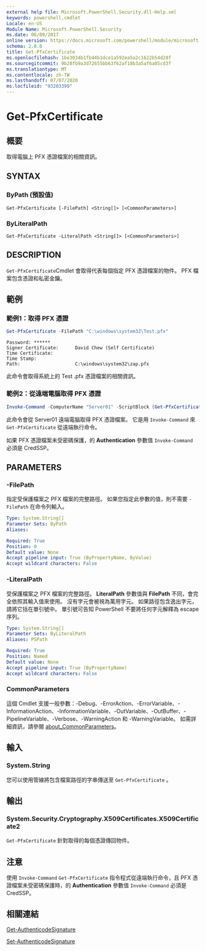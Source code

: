 ```yaml
---
external help file: Microsoft.PowerShell.Security.dll-Help.xml
keywords: powershell,cmdlet
Locale: en-US
Module Name: Microsoft.PowerShell.Security
ms.date: 06/09/2017
online version: https://docs.microsoft.com/powershell/module/microsoft.powershell.security/get-pfxcertificate?view=powershell-5.1&WT.mc_id=ps-gethelp
schema: 2.0.0
title: Get-PfxCertificate
ms.openlocfilehash: 1be3034b1fb44b1dce1a592ea5a2c1622b54d28f
ms.sourcegitcommit: 9b28fb9a3d72655bb63f62af18b3a5af6a05cd3f
ms.translationtype: MT
ms.contentlocale: zh-TW
ms.lasthandoff: 07/07/2020
ms.locfileid: "93203399"
---
```

# Get-PfxCertificate

## 概要
取得電腦上 PFX 憑證檔案的相關資訊。

## SYNTAX

### ByPath (預設值)

```
Get-PfxCertificate [-FilePath] <String[]> [<CommonParameters>]
```

### ByLiteralPath

```
Get-PfxCertificate -LiteralPath <String[]> [<CommonParameters>]
```

## DESCRIPTION

`Get-PfxCertificate`Cmdlet 會取得代表每個指定 PFX 憑證檔案的物件。
PFX 檔案包含憑證和私密金鑰。

## 範例

### 範例1：取得 PFX 憑證

```powershell
Get-PfxCertificate -FilePath "C:\windows\system32\Test.pfx"
```

```output
Password: ******
Signer Certificate:      David Chew (Self Certificate)
Time Certificate:
Time Stamp:
Path:                    C:\windows\system32\zap.pfx
```

此命令會取得系統上的 Test .pfx 憑證檔案的相關資訊。

### 範例2：從遠端電腦取得 PFX 憑證

```powershell
Invoke-Command -ComputerName "Server01" -ScriptBlock {Get-PfxCertificate -FilePath "C:\Text\TestNoPassword.pfx"} -Authentication CredSSP
```

此命令會從 Server01 遠端電腦取得 PFX 憑證檔案。 它是用 `Invoke-Command` 來 `Get-PfxCertificate` 從遠端執行命令。

如果 PFX 憑證檔案未受密碼保護，的 **Authentication** 參數值 `Invoke-Command` 必須是 CredSSP。

## PARAMETERS

### -FilePath

指定受保護檔案之 PFX 檔案的完整路徑。 如果您指定此參數的值，則不需要 `-FilePath` 在命令列輸入。

```yaml
Type: System.String[]
Parameter Sets: ByPath
Aliases:

Required: True
Position: 0
Default value: None
Accept pipeline input: True (ByPropertyName, ByValue)
Accept wildcard characters: False
```

### -LiteralPath

受保護檔案之 PFX 檔案的完整路徑。 **LiteralPath** 參數值與 **FilePath** 不同，會完全依照其輸入值來使用。 沒有字元會被視為萬用字元。 如果路徑包含逸出字元，請將它括在單引號中。 單引號可告知 PowerShell 不要將任何字元解釋為 escape 序列。

```yaml
Type: System.String[]
Parameter Sets: ByLiteralPath
Aliases: PSPath

Required: True
Position: Named
Default value: None
Accept pipeline input: True (ByPropertyName)
Accept wildcard characters: False
```

### CommonParameters

這個 Cmdlet 支援一般參數：-Debug、-ErrorAction、-ErrorVariable、-InformationAction、-InformationVariable、-OutVariable、-OutBuffer、-PipelineVariable、-Verbose、-WarningAction 和 -WarningVariable。 如需詳細資訊，請參閱 [about_CommonParameters](https://go.microsoft.com/fwlink/?LinkID=113216)。

## 輸入

### System.String

您可以使用管線將包含檔案路徑的字串傳送至 `Get-PfxCertificate` 。

## 輸出

### System.Security.Cryptography.X509Certificates.X509Certificate2

`Get-PfxCertificate` 針對取得的每個憑證傳回物件。

## 注意

使用 `Invoke-Command` `Get-PfxCertificate` 指令程式從遠端執行命令，且 PFX 憑證檔案未受密碼保護時，的 **Authentication** 參數值 `Invoke-Command` 必須是 CredSSP。

## 相關連結

[Get-AuthenticodeSignature](Get-AuthenticodeSignature.md)

[Set-AuthenticodeSignature](Set-AuthenticodeSignature.md)
